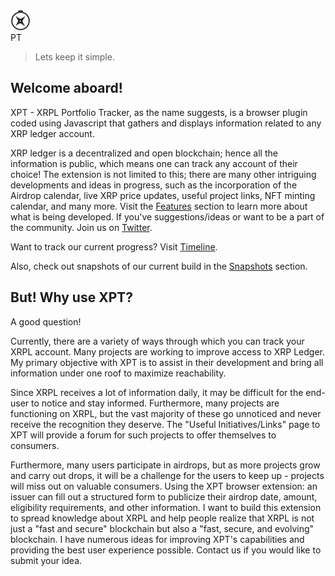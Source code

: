 <div class="main_header">
    <img src='https://raw.githubusercontent.com/TusharPardhe/xpt-website/master/docs/assets/images/xpt.svg' alt="x"/>
    <div class="txt">PT</div>
</div>

>Lets keep it simple.

## Welcome aboard!

<!-- Delighted to see you here. XPT - XRPL Portfolio Tracker, as the name suggests, is a browser plugig coded using Javascript that gathers and displays information of any XRP ledger account. 

XRP ledger being a decentralised and open blockchain, all the information is public, which means one can track any account of their choice!
The extension is not limited to this, there are many other intriguing developments and ideas in progress, such as incorporation of Airdrop calendar, live XRP price updates, useful project links, NFT minting calendar and many more.
To get to know more about what is currently being implemented, visit [Features](/sections/features.md) section. 
There are a lot of cool ideas to develop on. If you've any suggestions/ideas or you want to be a part of the community, don't hesistate and join us on [Twitter](https://twitter.com/xptxrpl). 
 -->

XPT - XRPL Portfolio Tracker, as the name suggests, is a browser plugin coded using Javascript that gathers and displays information related to any XRP ledger account.

XRP ledger is a decentralized and open blockchain; hence all the information is public, which means one can track any account of their choice! The extension is not limited to this; there are many other intriguing developments and ideas in progress, such as the incorporation of the Airdrop calendar, live XRP price updates, useful project links, NFT minting calendar, and many more. Visit the [Features](/sections/features.md) section to learn more about what is being developed. If you've suggestions/ideas or want to be a part of the community. Join us on [Twitter](https://twitter.com/xptxrpl). 

Want to track our current progress? Visit [Timeline](/sections/timeline.md).

Also, check out snapshots of our current build in the [Snapshots](/sections/snapshots.md) section.

## But! Why use XPT?

A good question!

Currently, there are a variety of ways through which you can track your XRPL account. Many projects are working to improve access to XRP Ledger. My primary objective with XPT is to assist in their development and bring all information under one roof to maximize reachability. 

Since XRPL receives a lot of information daily, it may be difficult for the end-user to notice and stay informed. Furthermore, many projects are functioning on XRPL, but the vast majority of these go unnoticed and never receive the recognition they deserve. The "Useful Initiatives/Links" page to XPT will provide a forum for such projects to offer themselves to consumers. 

Furthermore, many users participate in airdrops, but as more projects grow and carry out drops, it will be a challenge for the users to keep up - projects will miss out on valuable consumers. Using the XPT browser extension: an issuer can fill out a structured form to publicize their airdrop date, amount, eligibility requirements, and other information.
I want to build this extension to spread knowledge about XRPL and help people realize that XRPL is not just a "fast and secure" blockchain but also a "fast, secure, and evolving" blockchain. I have numerous ideas for improving XPT's capabilities and providing the best user experience possible.
Contact us if you would like to submit your idea. 
